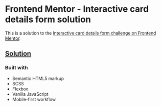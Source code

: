 # Frontend Mentor - Interactive card details form solution

This is a solution to the [Interactive card details form challenge on Frontend Mentor](https://www.frontendmentor.io/challenges/interactive-card-details-form-XpS8cKZDWw).

## [Solution](https://HAIGHGG.github.io/InteractiveCardDetailsForm)

### Built with

- Semantic HTML5 markup
- SCSS
- Flexbox
- Vanilla JavaScript
- Mobile-first workflow
